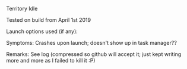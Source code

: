Territory Idle

Tested on build from April 1st 2019

Launch options used (if any):

Symptoms:
Crashes upon launch; doesn't show up in task manager??

Remarks:
See log (compressed so github will accept it; just kept writing more and more as I failed to kill it :P)
